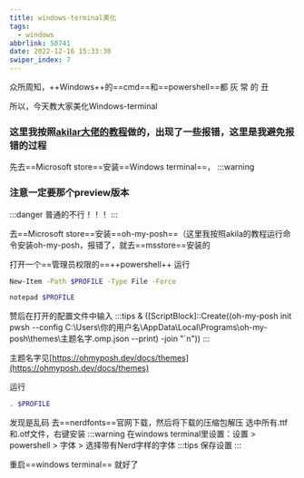 ```yaml
---
title: windows-terminal美化
tags:
  - windows
abbrlink: 50741
date: 2022-12-16 15:33:30
swiper_index: 7
---
```

众所周知，++Windows++的==cmd==和==powershell==都 灰 常 的 丑
<!-- more -->

所以，今天教大家美化Windows-terminal

### 这里我按照[akilar大佬的教程](https://akilar.top/posts/cdbee199/)做的，出现了一些报错，这里是我避免报错的过程

先去==Microsoft store==安装==Windows terminal==，
:::warning
### 注意一定要那个preview版本
:::danger
普通的不行！！！
:::

去==Microsoft store==安装==oh-my-posh==（这里我按照akila的教程运行命令安装oh-my-posh，报错了，就去==msstore==安装的

打开一个==管理员权限的==++powershell++
运行
```bash
New-Item -Path $PROFILE -Type File -Force
```
```bash
notepad $PROFILE
```

赞后在打开的配置文件中输入
:::tips
& ([ScriptBlock]::Create((oh-my-posh init pwsh --config C:\Users\你的用户名\AppData\Local\Programs\oh-my-posh\themes\主题名字.omp.json --print) -join "`n"))
:::

主题名字见[https://ohmyposh.dev/docs/themes](https://ohmyposh.dev/docs/themes)

运行
```bash
. $PROFILE
```

发现是乱码
去==nerdfonts==官网下载，然后将下载的压缩包解压
选中所有.ttf和.otf文件，右键安装
:::warning
在windows terminal里设置：设置 > powershell > 字体 > 选择带有Nerd字样的字体
:::tips
保存设置
:::

重启==windows terminal==
就好了
